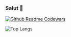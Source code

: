 ### Salut 👋

[![Github Readme Codewars](https://codewars-stats-ignacio-cuadra.vercel.app/?username=AkaTordu&theme=dark)](https://github.com/ignacio-cuadra/github-readme-codewars)

![Top Langs](https://github-readme-stats.vercel.app/api/top-langs/?username=AkaTordu&theme=tokyonight)

